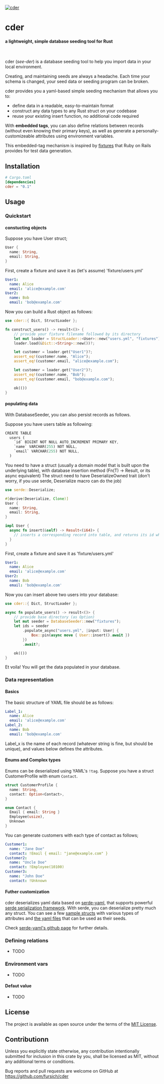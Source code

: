 [![cder](https://github.com/fursich/cder/actions/workflows/ci.yml/badge.svg?branch=main)](https://github.com/fursich/cder/actions/workflows/ci.yml)

# cder


#### a lightweight, simple database seeding tool for Rust
<br/>

cder (_see-der_) is a database seeding tool to help you import
data in your local environment.

Creating, and maintaining seeds are always a headache.
Each time your schema is changed, your seed data or seeding program can be broken.

cder provides you a yaml-based simple seeding mechanism that allows you to:
- define data in a readable, easy-to-maintain format
- construct any data types to any Rust struct on your codebase
- reuse your existing insert function, no additional code required

With **embedded tags**, you can also define relations between records
(without even knowing their primary keys), as well as generate a
personally-customizeable attributes using environment variables.

This embedded-tag mechanism is inspired by [fixtures](https://github.com/rails/rails/blob/c9a0f1ab9616ca8e94f03327259ab61d22f04b51/activerecord/lib/active_record/fixtures.rb) that Ruby on Rails provides for test data generation.

## Installation

```toml
# Cargo.toml
[dependencies]
cder = "0.1"
```
## Usage

### Quickstart

#### constucting objects

Suppose you have User struct;
```rust
User {
  name: String,
  email: String,
}
```

First, create a fixture and save it as (let's assume) 'fixture/users.yml'
```yaml
User1:
  name: Alice
  email: 'alice@example.com'
User2:
  name: Bob
  email: 'bob@example.com'
```

Now you can build a Rust object as follows:

```rust
use cder::{ Dict, StructLoader };

fn construct_users() -> result<()> {
    // provide your fixture filename followed by its directory
    let mut loader = StructLoader::<User>::new("users.yml", "fixtures");
    loader.load(&Dict::<String>::new())?;

    let customer = loader.get("User1")?;
    assert_eq!(customer.name, "Alice");
    assert_eq!(customer.email, "alice@example.com");

    let customer = loader.get("User2")?;
    assert_eq!(customer.name, "Bob");
    assert_eq!(customer.email, "bob@example.com");

    ok(())
}
```

#### populating data

With DatabaseSeeder, you can also persist records as follows.

Suppose you have users table as following:
```rust
CREATE TABLE
  users (
    `id` BIGINT NOT NULL AUTO_INCREMENT PRIMARY KEY,
    `name` VARCHAR(255) NOT NULL,
    `email` VARCHAR(255) NOT NULL,
  )
```

You need to have a struct (usually a domain model that is built upon the underlying table), with database insertion method (Fn(T) -> Result<i64>, or its async equivalent)
The struct need to have DeserializeOwned trait (don't worry, if you use serde, Deserialize macro can do the job)

```rust
use serde::Deserialize;

#[derive(Deserialize, Clone)]
User {
  name: String,
  email: String,
}

impl User {
  async fn insert(&self) -> Result<(i64)> {
    // inserts a corresponding record into table, and returns its id when succeeded
  }
}
```

First, create a fixture and save it as 'fixture/users.yml'

```yaml
User1:
  name: Alice
  email: 'alice@example.com'
User2:
  name: Bob
  email: 'bob@example.com'
```

Now you can insert above two users into your database:

```rust
use cder::{ Dict, StructLoader };

async fn populate_users() -> result<()> {
    // provide base directory (as Option)
    let mut seeder = DatabaseSeeder::new("fixtures");
    let ids = seeder
        .populate_async("users.yml", |input: User| {
            Box::pin(async move { User::insert().await })
        })
        .await?;

    ok(())
}
```

Et voila! You will get the data populated in your database.

### Data representation

#### Basics
The basic structure of YAML file should be as follows:

```yaml
Label_1:
  name: Alice
  email: 'alice@example.com'
Label_2:
  name: Bob
  email: 'bob@example.com'
```

Label_x is the name of each record (whatever string is fine, but should be unique), and values below defines the attributes.

#### Enums and Complex types

Enums can be deserialized using YAML's `!tag`.
Suppose you have a struct CustomerProfile with enum `Contact`.

```rust
struct CustomerProfile {
  name: String,
  contact: Option<Contact>,
}

enum Contact {
  Email { email: String }
  Employee(usize),
  Unknown
}
```

You can generate customers with each type of contact as follows;

```yaml
Customer1:
  name: "Jane Doe"
  contact: !Email { email: "jane@example.com" }
Customer2:
  name: "Uncle Doe"
  contact: !Employee(10100)
Customer3:
  name: "John Doe"
  contact: !Unknown
```

#### Futher customization
cder deserializes yaml data based on [serde-yaml](https://github.com/dtolnay/serde-yaml), that supports powerful [serde serialization framework](https://serde.rs/). With serde, you can deserialize pretty much any struct. You can see a few [sample structs](tests/test_utils/types.rs) with various types of attributes and [the yaml files](tests/fixtures) that can be used as their seeds.

Check [serde-yaml's github page](https://github.com/dtolnay/serde-yaml) for further details.

### Defining relations
* TODO

### Environment vars
* TODO

#### Defaut value
* TODO

## License

The project is available as open source under the terms of the [MIT License](https://opensource.org/licenses/MIT).

## Contributionn

Unless you explicitly state otherwise, any contribution intentionally submitted for inclusion in this crate by you, shall be licensed as MIT, without any additional terms or conditions.

Bug reports and pull requests are welcome on GitHub at https://github.com/fursich/cder
